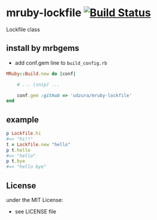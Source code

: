# mruby-lockfile   [![Build Status](https://travis-ci.org/udzura/mruby-lockfile.svg?branch=master)](https://travis-ci.org/udzura/mruby-lockfile)
Lockfile class
## install by mrbgems
- add conf.gem line to `build_config.rb`

```ruby
MRuby::Build.new do |conf|

    # ... (snip) ...

    conf.gem :github => 'udzura/mruby-lockfile'
end
```
## example
```ruby
p Lockfile.hi
#=> "hi!!"
t = Lockfile.new "hello"
p t.hello
#=> "hello"
p t.bye
#=> "hello bye"
```

## License
under the MIT License:
- see LICENSE file
